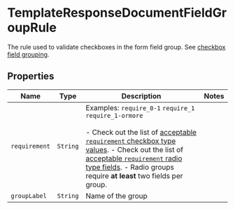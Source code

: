 

# TemplateResponseDocumentFieldGroupRule

The rule used to validate checkboxes in the form field group. See [checkbox field grouping](/api/reference/constants/#checkbox-field-grouping).

## Properties

Name | Type | Description | Notes
------------ | ------------- | ------------- | -------------
| `requirement` | ```String``` |  Examples: `require_0-1` `require_1` `require_1-ormore`<br><br>- Check out the list of [acceptable `requirement` checkbox type values](/api/reference/constants/#checkbox-field-grouping). - Check out the list of [acceptable `requirement` radio type fields](/api/reference/constants/#radio-field-grouping). - Radio groups require **at least** two fields per group.  |  |
| `groupLabel` | ```String``` |  Name of the group  |  |



